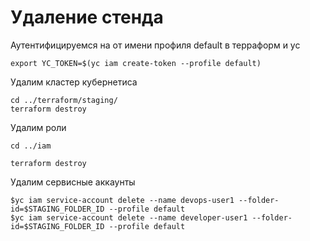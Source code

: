 
# Удаление стенда

Аутентифицируемся на от имени профиля default в терраформ и yc


```
export YC_TOKEN=$(yc iam create-token --profile default)
```
Удалим кластер кубернетиса

```
cd ../terraform/staging/
terraform destroy
```

Удалим роли


```
cd ../iam

terraform destroy
```
Удалим сервисные аккаунты 

```
$yc iam service-account delete --name devops-user1 --folder-id=$STAGING_FOLDER_ID --profile default
$yc iam service-account delete --name developer-user1 --folder-id=$STAGING_FOLDER_ID --profile default
```

